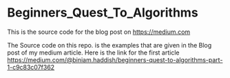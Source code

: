 # Beginners_Quest_To_Algorithms
This is the source code for the blog post on https://medium.com

The Source code on this repo. is the examples that are given in the Blog post of my medium article.
Here is the link for the first article https://medium.com/@biniam.haddish/beginners-quest-to-algorithms-part-1-c9c83c07f362
